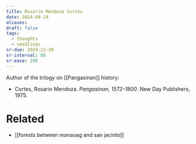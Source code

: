 ```yaml
---
title: Rosario Mendoza Cortes
date: 2024-09-19
aliases: 
draft: false
tags:
  - thoughts
  - seedlings
sr-due: 2024-12-29
sr-interval: 80
sr-ease: 290
---
```

Author of the trilogy on [[Pangasinan]] history:
- Cortes, Rosario Mendoza. _Pangasinan, 1572–1800_. New Day Publishers, 1975.

# Related

- [[forests between manaoag and san jacinto]]